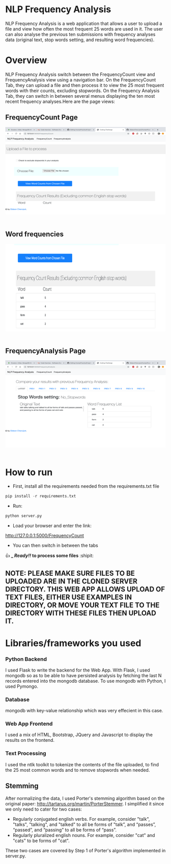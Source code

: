 # NLP Frequency Analysis

NLP Frequency Analysis is a web application that allows a user to upload a file and view how often the most frequent 25 words are used in it. The user can also analyse the previous ten submissions with frequency analyses data (original text, stop words setting, and resulting word frequencies).

# Overview
NLP Frequency Analysis switch between the FrequencyCount view and FrequencyAnalysis view using a navigation bar. On the FrequencyCount Tab, they can upload a file and then process it to view the 25 most frequent words with their counts, excluding stopwords. On the Frequency Analysis Tab, they can switch in between several menus displaying the ten most recent frequency analyses.Here are the page views:


## FrequencyCount Page
<img src="src/Image1.png" width="550" height ="275"><br><br>
## Word frequencies
<img src="src/Image2.png" width="550" height ="275"><br><br>

## FrequencyAnalysis Page
<img src="src/Image3.png" width="550" height ="275"><br><br>


# How to run
- First, install all the requirements needed from the requirements.txt file


```python
pip install -r requirements.txt
```

- Run:

```python
python server.py
```

- Load your browser and enter the link: 

http://127.0.0.1:5000/FrequencyCount

- You can then switch in between the tabs

:+1:  **_ _Ready!!_ to process some files**  :shipit:


## NOTE: PLEASE MAKE SURE FILES TO BE UPLOADED ARE IN THE CLONED SERVER DIRECTORY. THIS WEB APP ALLOWS UPLOAD OF TEXT FILES, EITHER USE EXAMPLES IN DIRECTORY, OR MOVE YOUR TEXT FILE TO THE DIRECTORY WITH THESE FILES THEN UPLOAD IT.

#  Libraries/frameworks you used

### Python Backend
I used Flask to write the backend for the Web App. With Flask, I used mongodb so as to be able to have persisted analysis by fetching the last N records entered into the mongodb database. To use mongodb with Python, I used Pymongo. 

### Database

mongodb with key-value relationship which was very effecient in this case. 

### Web App Frontend
I used a mix of HTML, Bootstrap, JQuery and Javascript to display the results on the frontend.

### Text Processing

I used the ntlk toolkit to tokenize the contents of the file uploaded, to find the 25 most common words and to remove stopwords when needed.

## Stemming
After normalizing the data, I used Porter's stemming algorithm based on the original paper: http://tartarus.org/martin/PorterStemmer. I simplified it since we only need to cater for two cases:

- Regularly conjugated english verbs. For example, consider "talk", "talks", "talking", and "talked" to all be forms of "talk”, and “passes”, “passed”, and “passing” to all be forms of “pass”.
- Regularly pluralized english nouns. For example, consider "cat" and "cats" to be forms of "cat".

These two cases are covered by Step 1 of Porter's algorithm implemented in server.py.



